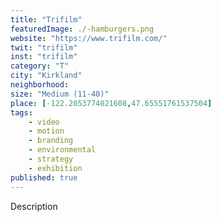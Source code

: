 ```yaml
---
title: "Trifilm"
featuredImage: ./-hamburgers.png
website: "https://www.trifilm.com/"
twit: "trifilm"
inst: "trifilm"
category: "T"
city: "Kirkland"
neighborhood:
size: "Medium (11-40)"
place: [-122.2053774021608,47.65551761537504]
tags:
    - video
    - motion
    - branding
    - environmental
    - strategy
    - exhibition
published: true
---
```


Description
